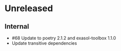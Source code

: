 # Unreleased

## Internal

* #68 Update to poetry 2.1.2 and exasol-toolbox 1.1.0
* Update transitive dependencies